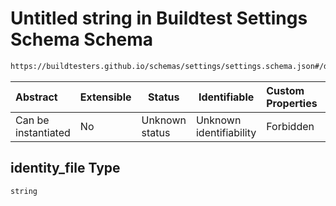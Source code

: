 # Untitled string in Buildtest Settings Schema Schema

```txt
https://buildtesters.github.io/schemas/settings/settings.schema.json#/definitions/ssh/properties/identity_file
```




| Abstract            | Extensible | Status         | Identifiable            | Custom Properties | Additional Properties | Access Restrictions | Defined In                                                                      |
| :------------------ | ---------- | -------------- | ----------------------- | :---------------- | --------------------- | ------------------- | ------------------------------------------------------------------------------- |
| Can be instantiated | No         | Unknown status | Unknown identifiability | Forbidden         | Allowed               | none                | [settings.schema.json\*](../../out/settings.schema.json "open original schema") |

## identity_file Type

`string`
